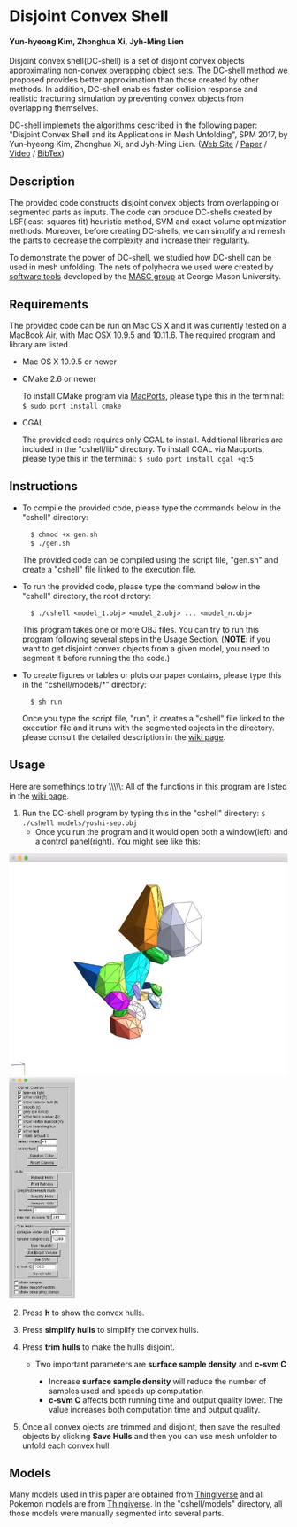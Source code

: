 # Disjoint Convex Shell
#### Yun-hyeong Kim, Zhonghua Xi, Jyh-Ming Lien

Disjoint convex shell(DC-shell) is a set of disjoint convex objects approximating non-convex overapping object sets.
The DC-shell method we proposed provides better approximation than those created by other methods. 
In addition, DC-shell enables faster collision response and realistic fracturing simulation by preventing convex objects from overlapping themselves.

DC-shell implemets the algorithms described in the following paper: 
"Disjoint Convex Shell and its Applications in Mesh Unfolding", SPM 2017, by Yun-hyeong Kim, Zhonghua Xi, and Jyh-Ming Lien. 
([Web Site](http://masc.cs.gmu.edu/wiki/DCShell) / [Paper]() / [Video](https://youtu.be/r8yK_nS0dVk) / [BibTex]())

## Description

The provided code constructs disjoint convex objects from overlapping or segmented parts as inputs.
The code can produce DC-shells created by LSF(least-squares fit) heuristic method, SVM and exact volume optimization methods.
Moreover, before creating DC-shells, we can simplify and remesh the parts to decrease the complexity and increase their regularity.

To demonstrate the power of DC-shell, we studied how DC-shell can be used in mesh unfolding. 
The nets of polyhedra we used were created by [software tools](http://masc.cs.gmu.edu/wiki/Origami) developed by the [MASC group](http://masc.cs.gmu.edu) at George Mason University. 

## Requirements

The provided code can be run on Mac OS X and it was currently tested on a MacBook Air, with Mac OSX 10.9.5 and 10.11.6.
The required program and library are listed.

* Mac OS X 10.9.5 or newer
* CMake 2.6 or newer

	To install CMake program via [MacPorts](https://www.macports.org/), please type this in the terminal: `$ sudo port install cmake`

* CGAL

	The provided code requires only CGAL to install. Additional libraries are included in the "cshell/lib" directory. 
	To install CGAL via Macports, please type this in the terminal: `$ sudo port install cgal +qt5`

## Instructions

* To compile the provided code, please type the commands below in the "cshell" directory:

		$ chmod +x gen.sh
		$ ./gen.sh

	The provided code can be compiled using the script file, "gen.sh" and create a "cshell" file linked to the execution file.

* To run the provided code, please type the command below in the "cshell" directory, the root dirctory:

		$ ./cshell <model_1.obj> <model_2.obj> ... <model_n.obj>

	This program takes one or more OBJ files. You can try to run this program following several steps in the Usage Section. 
	(**NOTE**: if you want to get disjoint convex objects from a given model, you need to segment it before running the the code.)

* To create figures or tables or plots our paper contains, please type this in the "cshell/models/\*" directory: 
	
		$ sh run

	Once you type the script file, "run", it creates a "cshell" file linked to the execution file and it runs with the segmented objects in the directory.
	please consult the detailed description in the [wiki page](https://github.com/yunhkim/dcshell/wiki). 

## Usage

Here are somethings to try \\\\\\\\\\:
All of the functions in this program are listed in the [wiki page](https://github.com/yunhkim/dcshell/wiki). 

1. Run the DC-shell program by typing this in the "cshell" directory: `$ ./cshell models/yoshi-sep.obj`
	* Once you run the program and it would open both a window(left) and a control panel(right). You might see like this:

<img src="./window.jpg" height="400" alt="window"> <img src="./control_panel.jpg" height="400" alt="control_panel">

2. Press **h** to show the convex hulls.
3. Press **simplify hulls** to simplify the convex hulls.
4. Press **trim hulls** to make the hulls disjoint.
	* Two important parameters are **surface sample density** and **c-svm C**
			
		* Increase **surface sample density** will reduce the number of samples used and speeds up computation
		* **c-svm C** affects both running time and output quality lower. The value increases both computation time and output quality.

5. Once all convex ojects are trimmed and disjoint, then save the resulted objects by clicking **Save Hulls** and then you can use mesh unfolder to unfold each convex hull.

## Models

Many models used in this paper are obtained from [Thingiverse](http://thingiverse.com) and all Pokemon models are from [Thingiverse](http://roestudios.co.uk/project/3d-pokemon-models/).
In the "cshell/models" directory, all those models were manually segmented into several parts.


